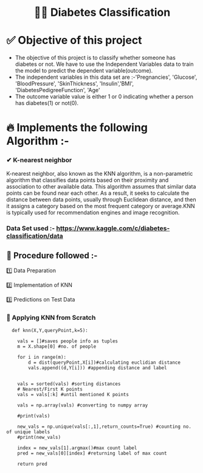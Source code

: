 <h1 align="center"> 👩‍⚕️ Diabetes Classification </h1>

 # ✅ Objective of this project
- The objective of this project is to classify whether someone has diabetes or not. We have to use the Independent Variables data to train the model to predict the dependent variable(outcome). 
- The independent variables in this data set are :-'Pregnancies', 'Glucose', 'BloodPressure', 'SkinThickness', 'Insulin','BMI', 'DiabetesPedigreeFunction', 'Age'
- The outcome variable value is either 1 or 0 indicating whether a person has diabetes(1) or not(0).

# 🔥 Implements the following Algorithm :- 
### ✔ K-nearest neighbor
K-nearest neighbor, also known as the KNN algorithm, is a non-parametric algorithm that classifies data points based on their proximity and association to other available data. This algorithm assumes that similar data points can be found near each other. As a result, it seeks to calculate the distance between data points, usually through Euclidean distance, and then it assigns a category based on the most frequent category or average.KNN is typically used for recommendation engines and image recognition.

### Data Set used :- https://www.kaggle.com/c/diabetes-classification/data

## 💯 Procedure followed :- 

1️⃣ Data Preparation

2️⃣ Implementation of KNN

3️⃣ Predictions on Test Data

### 🙌 Applying KNN from Scratch 
```
  def knn(X,Y,queryPoint,k=5):
    
    vals = []#saves people info as tuples
    m = X.shape[0] #no. of people
    
    for i in range(m):
        d = dist(queryPoint,X[i])#calculating euclidian distance
        vals.append((d,Y[i])) #appending distance and label
        
    
    vals = sorted(vals) #sorting distances
    # Nearest/First K points
    vals = vals[:k] #until mentioned K points
    
    vals = np.array(vals) #converting to numpy array
    
    #print(vals)
    
    new_vals = np.unique(vals[:,1],return_counts=True) #counting no. of unique labels
    #print(new_vals)
    
    index = new_vals[1].argmax()#max count label
    pred = new_vals[0][index] #returning label of max count
    
    return pred
    
```
